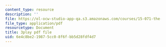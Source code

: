 ```yaml
---
content_type: resource
description: ''
file: https://ol-ocw-studio-app-qa.s3.amazonaws.com/courses/15-071-the-analytics-edge-spring-2017/6e4c8be219875cc08f6fbb5d28fdf4d7_H5uEHZBRWtc.pdf
file_type: application/pdf
resourcetype: Document
title: 3play pdf file
uid: 6e4c8be2-1987-5cc0-8f6f-bb5d28fdf4d7
---
```

